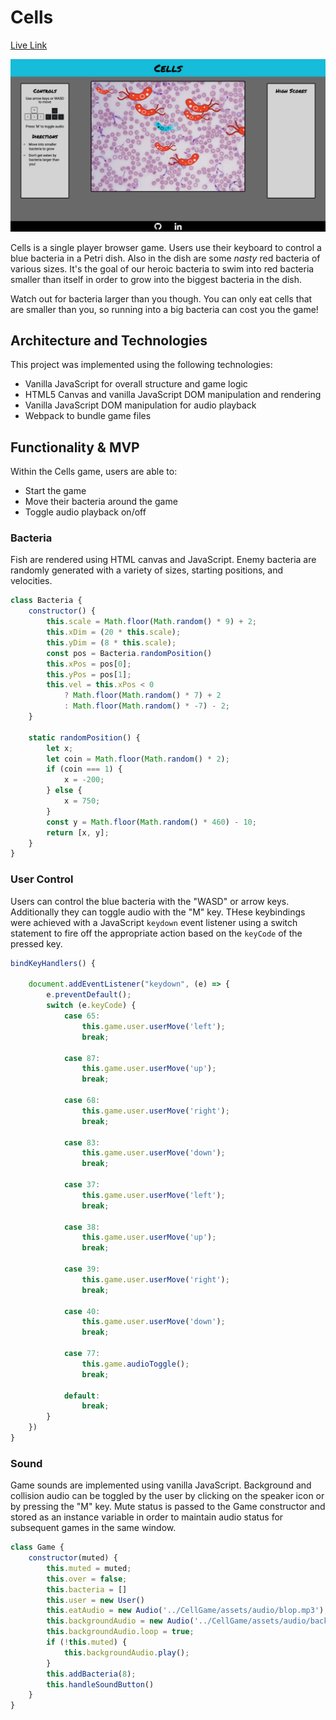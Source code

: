 # Cells
[Live Link](https://baustgen.github.io/CellGame/)

![screenshot of live game](./assets/images/SampleShot.png)

Cells is a single player browser game. Users use their keyboard to control a blue bacteria in a Petri dish. Also in the dish are some *nasty* red bacteria of various sizes. It's the goal of our heroic bacteria to swim into red bacteria smaller than itself in order to grow into the biggest bacteria in the dish.

Watch out for bacteria larger than you though. You can only eat cells that are smaller than you, so running into a big bacteria can cost you the game!

## Architecture and Technologies

This project was implemented using the following technologies:

- Vanilla JavaScript for overall structure and game logic
- HTML5 Canvas and vanilla JavaScript DOM manipulation and rendering
- Vanilla JavaScript DOM manipulation for audio playback
- Webpack to bundle game files

## Functionality & MVP

Within the Cells game, users are able to:

- Start the game
- Move their bacteria around the game
- Toggle audio playback on/off

### Bacteria

Fish are rendered using HTML canvas and JavaScript. Enemy bacteria are randomly generated with a variety of sizes, starting positions, and velocities. 

```javascript
class Bacteria {
    constructor() {
        this.scale = Math.floor(Math.random() * 9) + 2;
        this.xDim = (20 * this.scale);
        this.yDim = (8 * this.scale);
        const pos = Bacteria.randomPosition()
        this.xPos = pos[0];
        this.yPos = pos[1];
        this.vel = this.xPos < 0 
            ? Math.floor(Math.random() * 7) + 2 
            : Math.floor(Math.random() * -7) - 2;
    }

    static randomPosition() {
        let x;
        let coin = Math.floor(Math.random() * 2);
        if (coin === 1) {
            x = -200;
        } else {
            x = 750;
        }
        const y = Math.floor(Math.random() * 460) - 10;
        return [x, y];
    }
}
```

### User Control

Users can control the blue bacteria with the "WASD" or arrow keys. Additionally they can toggle audio with the "M" key. THese keybindings were achieved with a JavaScript `keydown` event listener using a switch statement to fire off the appropriate action based on the `keyCode` of the pressed key.

```javascript
bindKeyHandlers() {

    document.addEventListener("keydown", (e) => {
        e.preventDefault();
        switch (e.keyCode) {
            case 65:
                this.game.user.userMove('left');
                break;
        
            case 87:
                this.game.user.userMove('up');
                break;
        
            case 68:
                this.game.user.userMove('right');
                break;
        
            case 83:
                this.game.user.userMove('down');
                break;
        
            case 37:
                this.game.user.userMove('left');
                break;
        
            case 38:
                this.game.user.userMove('up');
                break;
        
            case 39:
                this.game.user.userMove('right');
                break;
        
            case 40:
                this.game.user.userMove('down');
                break;
        
            case 77:
                this.game.audioToggle();
                break;
        
            default:
                break;
        }
    })
}
```


### Sound

Game sounds are implemented using vanilla JavaScript. Background and collision audio can be toggled by the user by clicking on the speaker icon or by pressing the "M" key. Mute status is passed to the Game constructor and stored as an instance variable in order to maintain audio status for subsequent games in the same window.

```javascript
class Game {
    constructor(muted) {
        this.muted = muted;
        this.over = false;
        this.bacteria = []
        this.user = new User()
        this.eatAudio = new Audio('../CellGame/assets/audio/blop.mp3');
        this.backgroundAudio = new Audio('../CellGame/assets/audio/background.mp3');
        this.backgroundAudio.loop = true;
        if (!this.muted) {
            this.backgroundAudio.play();
        }
        this.addBacteria(8);
        this.handleSoundButton()
    }
}
```